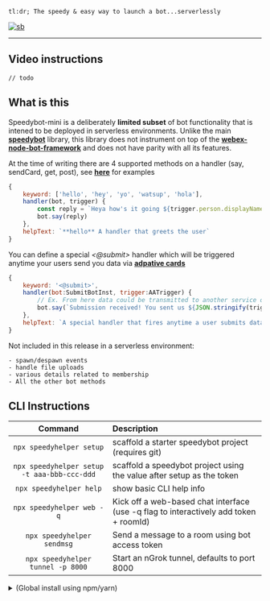```
tl:dr; The speedy & easy way to launch a bot...serverlessly
```

[![sb](https://i.imgur.com/VQoXfHn.gif)](https://share.descript.com/view/ds3UA1kUb9z)

---

## Video instructions

```
// todo
```

## What is this

Speedybot-mini is a deliberately **limited subset** of bot functionality that is intened to be deployed in serverless environments. Unlike the main **[speedybot](https://npmjs.com/package/speedybot)** library, this library does not instrument on top of the **[webex-node-bot-framework](https://github.com/WebexSamples/webex-node-bot-framework)** and does not have parity with all its features.

At the time of writing there are 4 supported methods on a handler (say, sendCard, get, post), see **[here](./docs/serverless)** for examples


```js
{
	keyword: ['hello', 'hey', 'yo', 'watsup', 'hola'],
	handler(bot, trigger) {
		const reply = `Heya how's it going ${trigger.person.displayName}?`
		bot.say(reply)
	},
	helpText: `**hello** A handler that greets the user`
}
```

You can define a special *<@submit>* handler which will be triggered anytime your users send you data via **[adpative cards](https://developer.webex.com/docs/api/guides/cards)**

```js
{
    keyword: '<@submit>',
    handler(bot:SubmitBotInst, trigger:AATrigger) {
        // Ex. From here data could be transmitted to another service or a 3rd-party integrationn
        bot.say(`Submission received! You sent us ${JSON.stringify(trigger.attachmentAction.inputs)}`)
    },
    helpText: `A special handler that fires anytime a user submits data (you can only trigger this handler by tapping Submit in a card)`
}
```


Not included in this release in a serverless environment:

```
- spawn/despawn events
- handle file uploads
- various details related to membership
- All the other bot methods
```


## CLI Instructions

|         **Command**         |**Description**                                                                                     |
| :-------------------------: | :-------------------------------------------------------------------------------------------------- |
| `npx speedyhelper setup`  			    | scaffold a starter speedybot project (requires git) |
| `npx speedyhelper setup -t aaa-bbb-ccc-ddd` 				| scaffold a speedybot project using the value after setup as the token|
| `npx speedyhelper help` 				   | show basic CLI help info |
| `npx speedyhelper web -q`                | Kick off a web-based chat interface (use -q flag to interactively add token + roomId)  |
| `npx speedyhelper sendmsg`               | Send a message to a room using bot access token  |
| `npx speedyhelper tunnel -p 8000`        | Start an nGrok tunnel, defaults to port 8000|


<details><summary>(Global install using npm/yarn)</summary>

Rather than using **[npx](https://docs.npmjs.com/cli/v7/commands/npx)**, you can perform a global install which install speedyhelper to your path

```sh
npm i -g speedyhelper

yarn global add speedyhelper
```

Make sure all worked well by opening a new terminal and entering:

```sh
speedyhelper help
```

</details>
